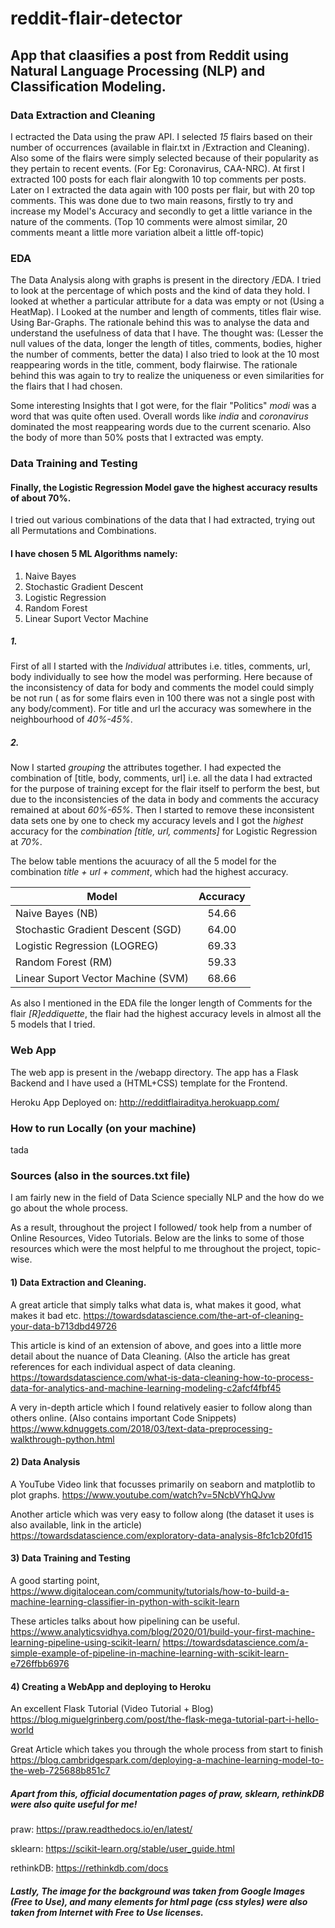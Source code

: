 # reddit-flair-detector
## App that claasifies a post from Reddit using Natural Language Processing (NLP) and Classification Modeling.

### Data Extraction and Cleaning
I ectracted the Data using the praw API. I selected *15* flairs based on their number of occurrences (available in flair.txt in /Extraction and Cleaning). Also some of the flairs were simply selected because of their popularity as they pertain to recent events. (For Eg: Coronavirus, CAA-NRC). At first I extracted 100 posts for each flair alongwith 10  top comments per posts. Later on I extracted the data again with 100 posts per flair, but with 20 top comments. This was done due to two main reasons, firstly to try and increase my Model's Accuracy and secondly to get a little variance in the nature of the comments. (Top 10 comments were almost similar, 20 comments meant a little more variation albeit a little off-topic)

### EDA
The Data Analysis along with graphs is present in the directory /EDA. I tried to look at the percentage of which posts and the kind of data they hold. 
I looked at whether a particular attribute for a data was empty or not (Using a HeatMap). I Looked at the number and length of comments, titles flair wise. Using Bar-Graphs. The rationale behind this was to analyse the data and understand the usefulness of data that I have. The thought was: (Lesser the null values of the data, longer the length of titles, comments, bodies, higher the number of comments, better the data) 
I also tried to look at the 10 most reappearing words in the title, comment, body flairwise.
The rationale behind this was again to try to realize the uniqueness or even similarities for the flairs that I had chosen.

Some interesting Insights that I got were, for the flair "Politics" _modi_ was a word that was quite often used. Overall words like _india_ and _coronavirus_ dominated the most reappearing words due to the current scenario. Also the body of more than 50% posts that I extracted was empty.

### Data Training and Testing

#### Finally, the Logistic Regression Model gave the highest accuracy results of about 70%.

I tried out various combinations of the data that I had extracted, trying out all Permutations and Combinations.

#### I have chosen 5 ML Algorithms namely:
1. Naive Bayes
2. Stochastic Gradient Descent
3. Logistic Regression
4. Random Forest
5. Linear Suport Vector Machine

##### 1.
First of all  I started with the *Individual* attributes i.e. titles, comments, url, body individually to see how the model was performing. Here because of the inconsistency of data for body and comments the model could simply be not run ( as for some flairs even in 100 there was not a single post with any body/comment). For title and url the accuracy was somewhere in the neighbourhood of *40%-45%*.

##### 2.
Now I started *grouping* the attributes together. I had expected the combination of [title, body, comments, url] i.e. all the data I had extracted for the purpose of training except for the flair itself to perform the best, but due to the inconsistencies of the data in body and comments the accuracy remained at about *60%-65%*. Then I started to remove these inconsistent data sets one by one to check my accuracy levels and I got the *highest* accuracy for the _combination [title, url, comments]_ for Logistic Regression at *70%*. 

The below table mentions the acuuracy of all the 5 model for the combination *title + url + comment*, which had the highest accuracy.

| Model        | Accuracy          | 
| ------------- |:-------------:| 
| Naive Bayes (NB)      | 54.66 | 
| Stochastic Gradient Descent (SGD)    | 64.00     |   
| Logistic Regression (LOGREG) | 69.33      | 
| Random Forest (RM) | 59.33     | 
| Linear Suport Vector Machine (SVM) | 68.66   | 

As also I mentioned in the EDA file the longer length of Comments for the flair _[R]eddiquette_, the flair had the highest accuracy levels in almost all the 5 models that I tried.

  
 ### Web App 
The web app is present in the /webapp directory. The app has a Flask Backend and I have used a (HTML+CSS) template for the Frontend.

Heroku App Deployed on: http://redditflairaditya.herokuapp.com/

### How to run Locally (on your machine)
tada

### Sources (also in the sources.txt file)
I am fairly new in the field of Data Science specially NLP and the how do we go about the whole process.

As a result, throughout the project I followed/ took help from a number of Online Resources, Video Tutorials.
Below are the links to some of those resources which were the most helpful to me throughout the project, topic-wise.

#### 1) Data Extraction and Cleaning.

A great article that simply talks what data is, what makes it good, what makes it bad etc.
https://towardsdatascience.com/the-art-of-cleaning-your-data-b713dbd49726

This article is kind of an extension of above, and goes into a little more detail about the nuance of Data Cleaning.
(Also the article has great references for each individual aspect of data cleaning.
https://towardsdatascience.com/what-is-data-cleaning-how-to-process-data-for-analytics-and-machine-learning-modeling-c2afcf4fbf45

A very in-depth article which I found relatively easier to follow along than others online. (Also contains important Code Snippets)
https://www.kdnuggets.com/2018/03/text-data-preprocessing-walkthrough-python.html

#### 2) Data Analysis
A YouTube Video link that focusses primarily on seaborn and matplotlib to plot graphs.
https://www.youtube.com/watch?v=5NcbVYhQJvw

Another article which was very easy to follow along (the dataset it uses is also available, link in the article)
https://towardsdatascience.com/exploratory-data-analysis-8fc1cb20fd15

#### 3) Data Training and Testing
A good starting point,
https://www.digitalocean.com/community/tutorials/how-to-build-a-machine-learning-classifier-in-python-with-scikit-learn

These articles talks about how pipelining can be useful.
https://www.analyticsvidhya.com/blog/2020/01/build-your-first-machine-learning-pipeline-using-scikit-learn/
https://towardsdatascience.com/a-simple-example-of-pipeline-in-machine-learning-with-scikit-learn-e726ffbb6976

#### 4) Creating a WebApp and deploying to Heroku
An excellent Flask Tutorial (Video Tutorial + Blog)
https://blog.miguelgrinberg.com/post/the-flask-mega-tutorial-part-i-hello-world

Great Article which takes you through the whole process from start to finish
https://blog.cambridgespark.com/deploying-a-machine-learning-model-to-the-web-725688b851c7

##### Apart from this, official documentation pages of praw, sklearn, rethinkDB were also quite useful for me!

praw: https://praw.readthedocs.io/en/latest/

sklearn: https://scikit-learn.org/stable/user_guide.html

rethinkDB: https://rethinkdb.com/docs

##### Lastly, The image for the background was taken from Google Images (Free to Use), and many elements for html page (css styles) were also taken from Internet with Free to Use licenses.

